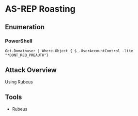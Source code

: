 # AS-REP Roasting
## Enumeration
### PowerShell
```
Get-Domainuser | Where-Object { $_.UserAccountControl -like "*DONT_REQ_PREAUTH"}
```
## Attack Overview
Using Rubeus
## Tools
- Rubeus
